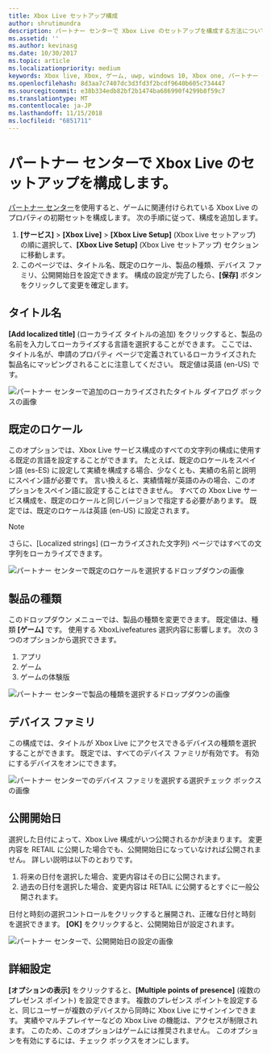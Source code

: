 ```yaml
---
title: Xbox Live セットアップ構成
author: shrutimundra
description: パートナー センターで Xbox Live のセットアップを構成する方法について説明します。
ms.assetid: ''
ms.author: kevinasg
ms.date: 10/30/2017
ms.topic: article
ms.localizationpriority: medium
keywords: Xbox live, Xbox, ゲーム, uwp, windows 10, Xbox one, パートナー センター, Xbox Live のセットアップ
ms.openlocfilehash: 8d3aa7c7407dc3d3fd3f2bcdf9640b605c734447
ms.sourcegitcommit: e38b334edb82bf2b1474ba686990f4299b8f59c7
ms.translationtype: MT
ms.contentlocale: ja-JP
ms.lasthandoff: 11/15/2018
ms.locfileid: "6851711"
---
```

# <a name="configure-xbox-live-setup-in-partner-center"></a>パートナー センターで Xbox Live のセットアップを構成します。

[パートナー センター](https://developer.microsoft.com/dashboard)を使用すると、ゲームに関連付けられている Xbox Live のプロパティの初期セットを構成します。 次の手順に従って、構成を追加します。

1. **[サービス]** > **[Xbox Live]** > **[Xbox Live Setup]** (Xbox Live セットアップ) の順に選択して、**[Xbox Live Setup]** (Xbox Live セットアップ) セクションに移動します。
2. このページでは、タイトル名、既定のロケール、製品の種類、デバイス ファミリ、公開開始日を設定できます。 構成の設定が完了したら、**[保存]** ボタンをクリックして変更を確定します。

## <a name="title-names"></a>タイトル名
**[Add localized title]** (ローカライズ タイトルの追加) をクリックすると、製品の名前を入力してローカライズする言語を選択することができます。 ここでは、タイトル名が、申請のプロパティ ページで定義されているローカライズされた製品名にマッピングされることに注意してください。 既定値は英語 (en-US) です。

![パートナー センターで追加のローカライズされたタイトル ダイアログ ボックスの画像](../../images/dev-center/xbox-live-setup/xbox-live-setup-1.png)

## <a name="default-locale"></a>既定のロケール
このオプションでは、Xbox Live サービス構成のすべての文字列の構成に使用する既定の言語を設定することができます。 たとえば、既定のロケールをスペイン語 (es-ES) に設定して実績を構成する場合、少なくとも、実績の名前と説明にスペイン語が必要です。 言い換えると、実績情報が英語のみの場合、このオプションをスペイン語に設定することはできません。 すべての Xbox Live サービス構成を、既定のロケールと同じバージョンで指定する必要があります。 既定では、既定のロケールは英語 (en-US) に設定されます。
> [!NOTE]
> さらに、[Localized strings] (ローカライズされた文字列) ページではすべての文字列をローカライズできます。  

![パートナー センターで既定のロケールを選択するドロップダウンの画像](../../images/dev-center/xbox-live-setup/xbox-live-setup-2.png)

## <a name="product-type"></a>製品の種類
このドロップダウン メニューでは、製品の種類を変更できます。 既定値は、種類 **[ゲーム]** です。 使用する XboxLivefeatures 選択内容に影響します。 次の 3 つのオプションから選択できます。
1. アプリ 
2. ゲーム 
3. ゲームの体験版 

![パートナー センターで製品の種類を選択するドロップダウンの画像](../../images/dev-center/xbox-live-setup/xbox-live-setup-3.png)

## <a name="device-families"></a>デバイス ファミリ
この構成では、タイトルが Xbox Live にアクセスできるデバイスの種類を選択することができます。 既定では、すべてのデバイス ファミリが有効です。 有効にするデバイスをオンにできます。

![パートナー センターでのデバイス ファミリを選択する選択チェック ボックスの画像](../../images/dev-center/xbox-live-setup/xbox-live-setup-4.png)

## <a name="embargo-date"></a>公開開始日
選択した日付によって、Xbox Live 構成がいつ公開されるかが決まります。 変更内容を RETAIL に公開した場合でも、公開開始日になっていなければ公開されません。 詳しい説明は以下のとおりです。
1. 将来の日付を選択した場合、変更内容はその日に公開されます。
2. 過去の日付を選択した場合、変更内容は RETAIL に公開するとすぐに一般公開されます。

日付と時刻の選択コントロールをクリックすると展開され、正確な日付と時刻を選択できます。 **[OK]** をクリックすると、公開開始日が設定されます。

![パートナー センターで、公開開始日の設定の画像](../../images/dev-center/xbox-live-setup/xbox-live-setup-5.png)

## <a name="advanced-settings"></a>詳細設定

**[オプションの表示]** をクリックすると、**[Multiple points of presence]** (複数のプレゼンス ポイント) を設定できます。 複数のプレゼンス ポイントを設定すると、同じユーザーが複数のデバイスから同時に Xbox Live にサインインできます。 実績やマルチプレイヤーなどの Xbox Live の機能は、アクセスが制限されます。 このため、このオプションはゲームには推奨されません。 このオプションを有効にするには、チェック ボックスをオンにします。
